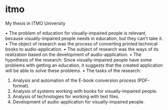 # itmo
My thesis in ITMO University

• The problem of education for visually-impaired people is relevant, because visually-impaired people needs in education, but they can’t take it. 
• The object of research was the process of converting printed technical books to audio-application. 
• The subject of research was the ways of its realization based on the development of audio-application. 
• The hypothesis of the research: Since visually-impaired people have some problems with getting an education, it suggests that the created application will be able to solve these problems. 
• The tasks of the research: 
1. Analysis and automation of the E-book conversion process (PDF-format). 
2. Analysis of systems working with books for visually-impaired people. 
3. Analysis of technologies for working with text files. 
4. Development of audio-application for visually-impaired people. 
